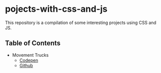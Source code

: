 # pojects-with-css-and-js

This repository is a compilation of some interesting projects using CSS and JS.

## Table of Contents

- Movement Trucks
    - [Codepen](https://codepen.io/HenryZarza/full/JBjOzz/)
    - [Github](https://github.com/henryzarza/pojects-with-css-and-js/tree/master/movement_trucks)

